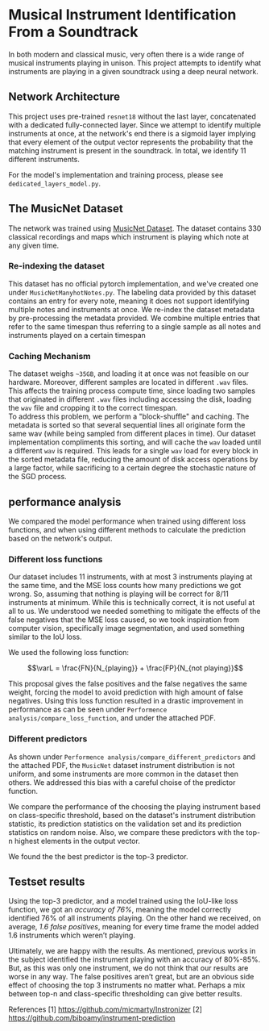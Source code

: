 # Musical Instrument Identification From a Soundtrack

In both modern and classical music, very often there is a wide range of musical instruments playing in
unison. This project attempts to identify what instruments are playing in a given soundtrack using a deep neural network. 

## Network Architecture
This project uses pre-trained `resnet18` without the last layer, concatenated with a dedicated fully-connected layer. Since we attempt to identify multiple instruments at once, at the network's end there is a sigmoid layer implying that every element of the output vector represents the probability that the matching instrument is present in the soundtrack.
In total, we identify 11 different instruments. 

For the model's implementation and training process, please see `dedicated_layers_model.py`.

## The MusicNet Dataset
The network was trained using [MusicNet Dataset](https://www.kaggle.com/datasets/imsparsh/musicnet-dataset).
The dataset contains 330 classical recordings and maps which instrument is playing which note at any given time. 

### Re-indexing the dataset
This dataset has no official pytorch implementation, and we've created one under `MusicNetManyhotNotes.py`. The labeling data provided by this dataset contains an entry for every note, meaning it does not support identifying multiple notes and instruments at once. 
We re-index the dataset metadata by pre-processing the metadata provided. We combine multiple entries that refer to the same timespan thus referring to a single sample as all notes and instruments played on a certain timespan

### Caching Mechanism 
The dataset weighs `~35GB`, and loading it at once was not feasible on our hardware. Moreover, different samples are located in different `.wav` files. This affects the training process compute time, since loading two samples that originated in different `.wav` files including accessing the disk, loading the `wav` file and cropping it to the correct timespan.  
To address this problem, we perform a "block-shuffle" and caching. The metadata is sorted so that several sequential lines all originate form the same wav (while being sampled from different places in time). Our dataset implementation compliments this sorting, and will cache the `wav` loaded until a different `wav` is required. 
This leads for a single `wav` load for every block in the sorted metadata file, reducing the amount of disk access operations by a large factor, while sacrificing to a certain degree the stochastic nature of the SGD process.

## performance analysis
We compared the model performance when trained using different loss functions, and when using different methods to calculate the prediction based on the network's output.

### Different loss functions
Our dataset includes 11 instruments, with at most 3 instruments playing at the same time, and the
MSE loss counts how many predictions we got wrong. So, assuming that nothing is playing will be correct
for 8/11 instruments at minimum. While this is technically correct, it is not useful at all to us.
We understood we needed something to mitigate the effects of the false negatives that the MSE loss
caused, so we took inspiration from computer vision, specifically image segmentation, and used something
similar to the IoU loss.

We used the following loss function:

$$\varL = \frac{FN}{N_{playing}} + \frac{FP}{N_{not playing}}$$

This proposal gives the false positives and the false negatives the same weight, forcing the model to avoid prediction with high amount of false negatives. Using this loss function resulted in a drastic improvement in performance as can be seen under `Performence analysis/compare_loss_function`, and under the attached PDF.

### Different predictors
As shown under `Performence analysis/compare_different_predictors` and the attached PDF, the `MusicNet` dataset instrument distribution is not uniform, and some instruments are more common in the dataset then others.
We addressed this bias with a careful choise of the predictor function. 

We compare the performance of the choosing the playing instrument based on class-specific threshold, based on the dataset's instrument distribution statistic, its prediction statistics on the validation set and its prediction statistics on random noise. Also, we compare these predictors with the top-n highest elements in the output vector.

We found the the best predictor is the top-3 predictor.

## Testset results
Using the top-3 predictor, and a model trained using the IoU-like loss function, we got an *accuracy of 76%*, meaning the model correctly identified 76% of all instruments
playing. On the other hand we received, on average, *1.6 false positives*, meaning for every time frame
the model added 1.6 instruments which weren’t playing.

Ultimately, we are happy with the results. As mentioned, previous works in the subject identified
the instrument playing with an accuracy of 80%-85%. But, as this was only one instrument, we do not
think that our results are worse in any way. The false positives aren’t great, but are an obvious side
effect of choosing the top 3 instruments no matter what. Perhaps a mix between top-n and class-specific
thresholding can give better results.

References
[1] https://github.com/micmarty/Instronizer
[2] https://github.com/biboamy/instrument-prediction